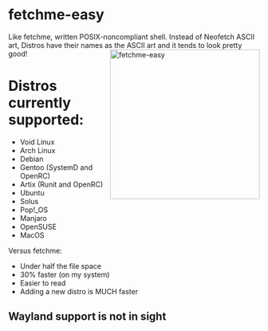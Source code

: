 # fetchme-easy
Like fetchme, written POSIX-noncompliant shell. Instead of Neofetch ASCII art, Distros have their names as the ASCII art and it tends to look pretty good!
<img src="https://i.imgur.com/2sY213f.jpg" alt="fetchme-easy" align="right" height="300px">
# Distros currently supported:
* Void Linux 
* Arch Linux
* Debian
* Gentoo (SystemD and OpenRC)
* Artix (Runit and OpenRC)
* Ubuntu
* Solus
* Pop!_OS
* Manjaro
* OpenSUSE
* MacOS

Versus fetchme:
* Under half the file space
* 30% faster (on my system)
* Easier to read
* Adding a new distro is MUCH faster
## Wayland support is not in sight
